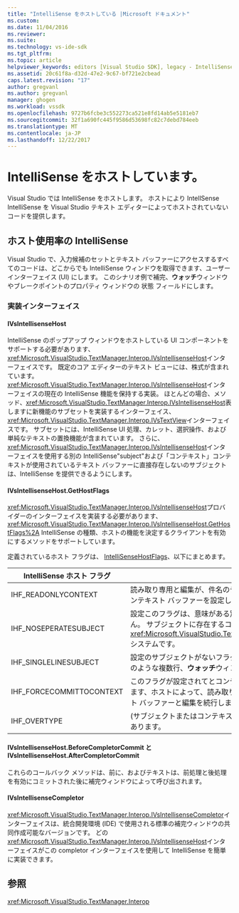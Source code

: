 ```yaml
---
title: "IntelliSense をホストしている |Microsoft ドキュメント"
ms.custom: 
ms.date: 11/04/2016
ms.reviewer: 
ms.suite: 
ms.technology: vs-ide-sdk
ms.tgt_pltfrm: 
ms.topic: article
helpviewer_keywords: editors [Visual Studio SDK], legacy - IntelliSense hosting
ms.assetid: 20c61f8a-d32d-47e2-9c67-bf721e2cbead
caps.latest.revision: "17"
author: gregvanl
ms.author: gregvanl
manager: ghogen
ms.workload: vssdk
ms.openlocfilehash: 9727b6fcbe3c552273ca521e8fd14ab5e5181eb7
ms.sourcegitcommit: 32f1a690fc445f9586d53698fc82c7debd784eeb
ms.translationtype: MT
ms.contentlocale: ja-JP
ms.lasthandoff: 12/22/2017
---
```

# <a name="intellisense-hosting"></a>IntelliSense をホストしています。
Visual Studio では IntelliSense をホストします。 ホストにより IntellSense IntelliSense を Visual Studio テキスト エディターによってホストされていないコードを提供します。  
  
## <a name="intellisense-hosting-usage"></a>ホスト使用率の IntelliSense  
 Visual Studio で、入力候補のセットとテキスト バッファーにアクセスするすべてのコードは、どこからでも IntelliSense ウィンドウを取得できます、ユーザー インターフェイス (UI) にします。 このシナリオ例で補完、**ウォッチ**ウィンドウやブレークポイントのプロパティ ウィンドウの 状態 フィールドにします。  
  
### <a name="implementation-interfaces"></a>実装インターフェイス  
  
#### <a name="ivsintellisensehost"></a>IVsIntellisenseHost  
 IntelliSense のポップアップ ウィンドウをホストしている UI コンポーネントをサポートする必要があります、<xref:Microsoft.VisualStudio.TextManager.Interop.IVsIntellisenseHost>インターフェイスです。 既定のコア エディターのテキスト ビューには、株式が含まれています。<xref:Microsoft.VisualStudio.TextManager.Interop.IVsIntellisenseHost>インターフェイスの現在の IntelliSense 機能を保持する実装。 ほとんどの場合、メソッド、<xref:Microsoft.VisualStudio.TextManager.Interop.IVsIntellisenseHost>表しますに新機能のサブセットを実装するインターフェイス、<xref:Microsoft.VisualStudio.TextManager.Interop.IVsTextView>インターフェイスです。 サブセットには、IntelliSense UI 処理、カレット、選択操作、および単純なテキストの置換機能が含まれています。 さらに、<xref:Microsoft.VisualStudio.TextManager.Interop.IVsIntellisenseHost>インターフェイスを使用する別の IntelliSense"subject"および「コンテキスト」コンテキストが使用されているテキスト バッファーに直接存在しないのサブジェクトは、IntelliSense を提供できるようにします。  
  
#### <a name="ivsintellisensehostgethostflags"></a>IVsIntellisenseHost.GetHostFlags  
 <xref:Microsoft.VisualStudio.TextManager.Interop.IVsIntellisenseHost>プロバイダーのインターフェイスを実装する必要があります、 <xref:Microsoft.VisualStudio.TextManager.Interop.IVsIntellisenseHost.GetHostFlags%2A> IntelliSense の種類、ホストの機能を決定するクライアントを有効にするメソッドをサポートしています。  
  
 定義されているホスト フラグは、 [IntelliSenseHostFlags](../extensibility/intellisensehostflags.md)、以下にまとめます。  
  
|IntelliSense ホスト フラグ|説明|  
|----------------------------|-----------------|  
|IHF_READONLYCONTEXT|読み取り専用と編集が、件名のテキスト内でのみが発生したフラグつまりコンテキスト バッファーを設定します。|  
|IHF_NOSEPERATESUBJECT|設定このフラグは、意味がある別の IntelliSense サブジェクトはありません。 サブジェクトに存在するコンテキスト バッファーなど、従来の<xref:Microsoft.VisualStudio.TextManager.Interop.IVsTextView>IntelliSense システムです。|  
|IHF_SINGLELINESUBJECT|設定のサブジェクトがないフラグとは、こので、編集可能な 1 行のようにこのような複数行、**ウォッチ**ウィンドウです。|  
|IHF_FORCECOMMITTOCONTEXT|このフラグが設定されてとコンテキスト バッファーを更新する必要があります、ホストによって、読み取り専用フラグを無視するように、コンテキスト バッファーと編集を続行します。|  
|IHF_OVERTYPE|(サブジェクトまたはコンテキスト) での編集は、上書きモードで行う必要があります。|  
  
#### <a name="ivsintellisensehostbeforecompletorcommit-and-ivsintellisensehostaftercompletorcommit"></a>IVsIntellisenseHost.BeforeCompletorCommit と IVsIntellisenseHost.AfterCompletorCommit  
 これらのコールバック メソッドは、前に、およびテキストは、前処理と後処理を有効にコミットされた後に補完ウィンドウによって呼び出されます。  
  
#### <a name="ivsintellisensecompletor"></a>IVsIntellisenseCompletor  
 <xref:Microsoft.VisualStudio.TextManager.Interop.IVsIntellisenseCompletor>インターフェイスは、統合開発環境 (IDE) で使用される標準の補完ウィンドウの共同作成可能なバージョンです。 どの<xref:Microsoft.VisualStudio.TextManager.Interop.IVsIntellisenseHost>インターフェイスがこの completor インターフェイスを使用して IntelliSense を簡単に実装できます。  
  
## <a name="see-also"></a>参照  
 <xref:Microsoft.VisualStudio.TextManager.Interop>